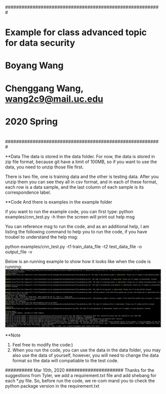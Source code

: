 #########################################################
#
# Example for class advanced topic for data security
#
# Boyang Wang
#
# Chenggang Wang, wang2c9@mail.uc.edu
#
# 2020 Spring
#
#########################################################


**Data
The data is stored in the data folder. For now, the data is stored
in zip file format, because git have a limit of 100MB, so if you
want to use the data, you need to unzip those file first.

There is two file, one is training data and the other is testing data.
After you unzip them you can see they all in csv format, and in each of
these format, each row is a data sample, and the last column of each sample
is its correspondence label.


**Code
And there is examples in the example folder

if you want to run the example code, you can first type:
    python examples/cnn_test.py -h
then the screen will print out help msg

You can reference msg to run the code, and as an additional help,
I am listing the following command to help you to run the code, if you
have troubel to understand the help msg:

   python examples/cnn_test.py -t1 train_data_file -t2 test_data_file -o output_file -v


Below is an running example to show how it looks like when the code is running:
<img src="https://github.com/Aegon007/adv_topic_data_security/blob/master/network_analysis/screen_shot.png" width="700" alt="note"/>

**Note
1. Feel free to modify the code:)
2. When you run the code, you can use the data in the data folder,
you may also use the data of yourself, however, you will need to
change the data format so the data will compatiable to the test
code.


########## Mar 10th, 2020 #####################
Thanks for the suggestions from Tyler, we add a requirement.txt file
and add shebang for each *.py file. So, before run the code, we re-com
mand you to check the python package version in the requirement.txt
